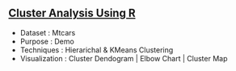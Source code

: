 ## [Cluster Analysis Using R](https://nbviewer.jupyter.org/github/zydusss/ClusterAnalysis/blob/master/Cluster_Analysis.html) 

* Dataset : Mtcars
* Purpose : Demo
* Techniques : Hierarichal & KMeans Clustering
* Visualization : Cluster Dendogram | Elbow Chart | Cluster Map
